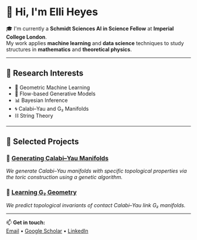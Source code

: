 # 👋 Hi, I'm Elli Heyes

🎓 I'm currently a **Schmidt Sciences AI in Science Fellow** at **Imperial College London**.  
My work applies **machine learning** and **data science** techniques to study structures in **mathematics** and **theoretical physics**.

---

## 🔎 Research Interests

- 🧩 Geometric Machine Learning  
- 🔄 Flow-based Generative Models  
- 📊 Bayesian Inference  
- 🌀 Calabi–Yau and G₂ Manifolds  
- ⛓️ String Theory  

---

## 🔬 Selected Projects

### 🧮 [Generating Calabi–Yau Manifolds](https://github.com/elliheyes/Polytope-Generation)
*We generate Calabi–Yau manifolds with specific topological properties via the toric construction using a genetic algorithm.*

### 🧬 [Learning G₂ Geometry](https://github.com/edhirst/MLcCY7)
*We predict topological invariants of contact Calabi–Yau link G₂ manifolds.*

---

📫 **Get in touch:**  
[Email](mailto:elli.heyes@live.com) • [Google Scholar](https://scholar.google.com/citations?user=xl8s55QAAAAJ&hl=en) • [LinkedIn](https://www.linkedin.com/in/elli-heyes/?originalSubdomain=uk)
